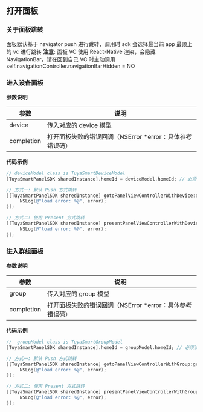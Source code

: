 ## 打开面板

### 关于面板跳转

面板默认基于 navigator push 进行跳转，调用时 sdk 会选择最当前 app 最顶上的 vc 进行跳转
**注意:** 面板 VC 使用 React-Native 渲染，会隐藏 NavigationBar，请在回到自己 VC 时主动调用 self.navigationController.navigationBarHidden = NO

### 进入设备面板

**参数说明**

| 参数       | 说明                                                     |
| ---------- | -------------------------------------------------------- |
| device     | 传入对应的 device 模型                                   |
| completion | 打开面板失败的错误回调（NSError *error：具体参考错误码） |

**代码示例** 

```objective-c
// deviceModel class is TuyaSmartDeviceModel
[TuyaSmartPanelSDK sharedInstance].homeId = deviceModel.homeId; // 必须设定 home id

// 方式一: 默认 Push 方式跳转
[[TuyaSmartPanelSDK sharedInstance] gotoPanelViewControllerWithDevice:deviceModel completion:^(NSError *error) {
     NSLog(@"load error: %@", error);
}];

// 方式二: 使用 Present 方式跳转
[[TuyaSmartPanelSDK sharedInstance] presentPanelViewControllerWithDevice:deviceModel completion:^(NSError *error) {
     NSLog(@"load error: %@", error);
}];
```

### 进入群组面板

**参数说明**

| 参数       | 说明                                                     |
| ---------- | -------------------------------------------------------- |
| group      | 传入对应的 group 模型                                    |
| completion | 打开面板失败的错误回调（NSError *error：具体参考错误码） |

**代码示例** 

```objective-c
//  groupModel class is TuyaSmartGroupModel
[TuyaSmartPanelSDK sharedInstance].homeId = groupModel.homeId; // 必须设定 home id

// 方式一: 默认 Push 方式跳转
[[TuyaSmartPanelSDK sharedInstance] gotoPanelViewControllerWithGroup:groupModel completion:^(NSError *error) {
     NSLog(@"load error: %@", error);
}];

// 方式二: 使用 Present 方式跳转
[[TuyaSmartPanelSDK sharedInstance] presentPanelViewControllerWithGroup:groupModel completion:^(NSError *error) {
     NSLog(@"load error: %@", error);
}];
```